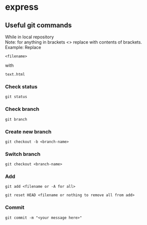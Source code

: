 # express

## Useful git commands

While in local repository <br>
Note: for anything in brackets <> replace with contents of brackets. <br>
Example: Replace
```
<filename>
```
with
```
text.html
```

### Check status
```
git status
```
### Check branch
```
git branch
```

### Create new branch
```
git checkout -b <branch-name>
```
### Switch branch
```
git checkout <branch-name>
```

### Add
```
git add <filename or -A for all>
```

```
git reset HEAD <filename or nothing to remove all from add>
```
### Commit
```
git commit -m "<your message here>"
```
